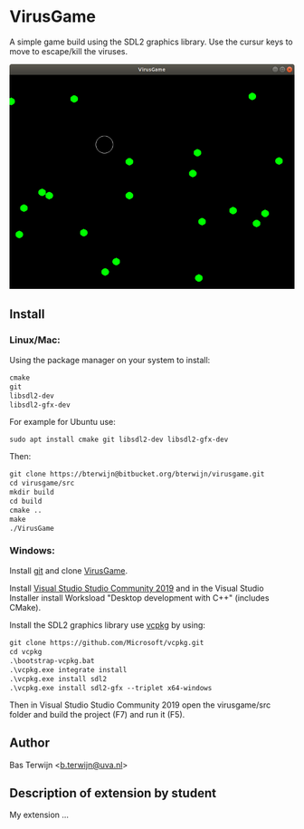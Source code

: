 # VirusGame #
A simple game build using the SDL2 graphics library. Use
the cursur keys to move to escape/kill the viruses.

![Alt text](VirusGame.png)

## Install

### Linux/Mac:

Using the package manager on your system to install:

    cmake
    git
    libsdl2-dev
    libsdl2-gfx-dev

For example for Ubuntu use:

    sudo apt install cmake git libsdl2-dev libsdl2-gfx-dev

Then:

    git clone https://bterwijn@bitbucket.org/bterwijn/virusgame.git
    cd virusgame/src
    mkdir build
    cd build
    cmake ..
    make
    ./VirusGame

### Windows:

Install [git](https://git-scm.com/download/win) and clone
[VirusGame](https://bitbucket.org/bterwijn/virusgame/src/master).

Install [Visual Studio Studio Community
2019](https://visualstudio.microsoft.com/) and in the Visual Studio
Installer install Worksload "Desktop development with C++" (includes
CMake).

Install the SDL2 graphics library use
[vcpkg](https://github.com/Microsoft/vcpkg) by using:

    git clone https://github.com/Microsoft/vcpkg.git
    cd vcpkg
    .\bootstrap-vcpkg.bat
    .\vcpkg.exe integrate install
    .\vcpkg.exe install sdl2
    .\vcpkg.exe install sdl2-gfx --triplet x64-windows

Then in Visual Studio Studio Community 2019 open the virusgame/src
folder and build the project (F7) and run it (F5).


## Author
Bas Terwijn <<b.terwijn@uva.nl>>


## Description of extension by student
My extension ...